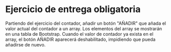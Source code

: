 # Ejercicio de entrega obligatoria

Partiendo del ejercicio del contador, añadir un botón "AÑADIR" que añada el valor actual del contador a un array. Los elementos del array se mostrarán en una tabla de Bootstrap. Cuando el valor de contador ya exista en el array, el botón AÑADIR aparecerá deshabilitado, impidiendo que pueda añadirse de nuevo.

